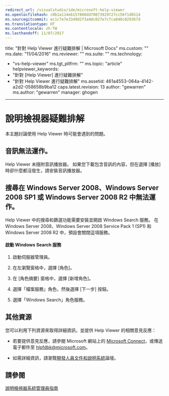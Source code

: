 ```yaml
---
redirect_url: /visualstudio/ide/microsoft-help-viewer
ms.openlocfilehash: c0b1a114eb157860dd70873929727cc56f1d6514
ms.sourcegitcommit: ec1c7e7e3349d2f3a4dc027e7cfca840c029367d
ms.translationtype: HT
ms.contentlocale: zh-TW
ms.lasthandoff: 11/07/2017
---
```

title: "針對 Help Viewer 進行疑難排解 | Microsoft Docs" ms.custom: "" ms.date: "11/04/2016" ms.reviewer: "" ms.suite: "" ms.technology: 
  - "vs-help-viewer" ms.tgt_pltfrm: "" ms.topic: "article" helpviewer_keywords: 
  - "針對 [Help Viewer] 進行疑難排解"
  - "針對 Help Viewer 進行疑難排解" ms.assetid: 461a4553-064a-4142-a2d2-058658b9ba12 caps.latest.revision: 13 author: "gewarren" ms.author: "gewarren" manager: ghogen
---
# <a name="troubleshooting-the-help-viewer"></a>說明檢視器疑難排解
本主題討論使用 Help Viewer 時可能會遇到的問題。  
  
## <a name="audio-doesnt-work"></a>音訊無法運作。  
 Help Viewer 未隨附音訊播放器。 如果您下載包含音訊的內容，但在選擇 [播放] 時卻什麼都沒發生，請安裝音訊播放器。  
  
## <a name="search-doesnt-work-in-windows-server-2008-windows-server-2008-with-sp1-or-windows-server-2008-r2"></a>搜尋在 Windows Server 2008、Windows Server 2008 SP1 或 Windows Server 2008 R2 中無法運作。  
 Help Viewer 中的搜尋和篩選功能需要安裝並開啟 Windows Search 服務。 在 Windows Server 2008、Windows Server 2008 Service Pack 1 (SP1) 和 Windows Server 2008 R2 中，預設會關閉這項服務。  
  
#### <a name="to-activate-windows-search-service"></a>啟動 Windows Search 服務  
  
1.  啟動伺服器管理員。  
  
2.  在左瀏覽窗格中，選擇 [角色]。  
  
3.  在 [角色摘要] 窗格中，選擇 [新增角色]。  
  
4.  選擇「檔案服務」角色，然後選擇 [下一步] 按鈕。  
  
5.  選擇「Windows Search」角色服務。  
  
## <a name="additional-resources"></a>其他資源  
 您可以利用下列資源來取得詳細資訊，並提供 Help Viewer 的相關意見反應：  
  
-   若要提供意見反應，請參閱 Microsoft 網站上的 [Microsoft Connect](http://go.microsoft.com/fwlink/?linkid=243983)，或傳送電子郵件至 [hlpfdbk@microsoft.com](mailto:hlpfdbk@microsoft.com)。  
  
-   如需詳細資訊，請瀏覽[開發人員文件和說明系統](http://go.microsoft.com/fwlink/?LinkId=232741)論壇。  
  
## <a name="see-also"></a>請參閱
[說明檢視器系統管理員指南](http://go.microsoft.com/fwlink/?LinkId=243985)
